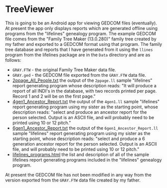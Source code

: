 # TreeViewer
This is going to be an Android app for viewing GEDCOM files (eventually). At present the app only
displays reports which are generated offline using programs from the "lifelines" genealogy program.
The example GEDCOM file comes from the "Family Tree Maker (13.0.280)" family tree created by my
father and exported to a GEDCOM format using that program. The family tree database and reports that
I have generated from it using the `llines` program from the lifelines package are in the `Data`
directory and are as follows:
 - `GRAY.FTW` - the original Family Tree Maker data file.
 - `GRAY.ged` - the GEDCOM file exported from the `GRAY.FTW` data file.
 - [2ppage_All_People.txt](https://github.com/markgray/TreeViewer/blob/master/Data/2ppage_All_People.txt)
  the output of the `2ppage.ll` sample "lifelines" report generating program whose description reads:
  "It will produce a report of all INDI's in the database, with two records printed per page. Record
   1 and 2 will be on the first page."
 - [4gen1_Ancestor_Report.txt](https://github.com/markgray/TreeViewer/blob/master/Data/4gen1_Ancestor_Report.txt)
  the output of the `4gen1.ll` sample "lifelines" report generating program using my sister as the
  starting point, whose description reads: "select and produce an ancestor report for the person
  selected. Output is an ASCII file, and will probably need to be printed using 10 or 12 pitch."
 - [6gen1_Ancestor_Report.txt](https://github.com/markgray/TreeViewer/blob/master/Data/6gen1_Ancestor_Report.txt)
  the output of the `6gen1_Ancestor_Report.ll` sample "lifelines" report generating program using my
  sister as the starting point, whose description reads: "select and produce a 6 generation ancestor
  report for the person selected. Output is an ASCII file, and will probably need to be printed using
  10 or 12 pitch."
 - [lifelines_programs.html](https://github.com/markgray/TreeViewer/blob/master/Data/lifelines_programs.html)
  the list and description of all of the sample lifelines report generating programs included in the
  "lifelines" genealogy program.

At present the GEDCOM file has not been modified in any way from the version exported from the
`GRAY.FTW` data file created by my father.
 